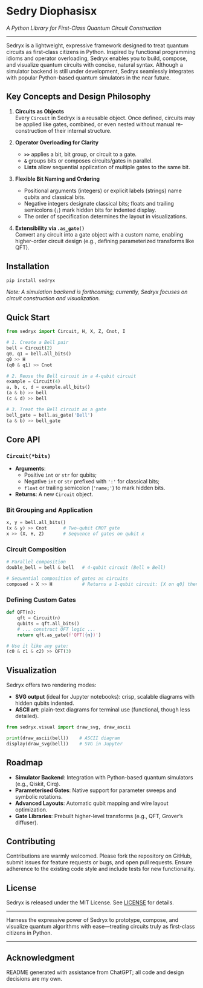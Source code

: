 # **Sedry Diophasisx**  
*A Python Library for First-Class Quantum Circuit Construction*  

---

Sedryx is a lightweight, expressive framework designed to treat quantum circuits as first-class citizens in Python. Inspired by functional programming idioms and operator overloading, Sedryx enables you to build, compose, and visualize quantum circuits with concise, natural syntax. Although a simulator backend is still under development, Sedryx seamlessly integrates with popular Python-based quantum simulators in the near future.

## Key Concepts and Design Philosophy

1. **Circuits as Objects**  
   Every `Circuit` in Sedryx is a reusable object. Once defined, circuits may be applied like gates, combined, or even nested without manual re-construction of their internal structure.

2. **Operator Overloading for Clarity**  
   - **`>>`** applies a bit, bit group, or circuit to a gate.  
   - **`&`** groups bits or composes circuits/gates in parallel.  
   - **Lists** allow sequential application of multiple gates to the same bit.  

3. **Flexible Bit Naming and Ordering**  
   - Positional arguments (integers) or explicit labels (strings) name qubits and classical bits.  
   - Negative integers designate classical bits; floats and trailing semicolons (`;`) mark hidden bits for indented display.  
   - The order of specification determines the layout in visualizations.

4. **Extensibility via `.as_gate()`**  
   Convert any circuit into a gate object with a custom name, enabling higher-order circuit design (e.g., defining parameterized transforms like QFT).

## Installation

```bash
pip install sedryx
```

*Note: A simulation backend is forthcoming; currently, Sedryx focuses on circuit construction and visualization.*

## Quick Start

```python
from sedryx import Circuit, H, X, Z, Cnot, I

# 1. Create a Bell pair
bell = Circuit(2)
q0, q1 = bell.all_bits()
q0 >> H
(q0 & q1) >> Cnot

# 2. Reuse the Bell circuit in a 4-qubit circuit
example = Circuit(4)
a, b, c, d = example.all_bits()
(a & b) >> bell
(c & d) >> bell

# 3. Treat the Bell circuit as a gate
bell_gate = bell.as_gate('Bell')
(a & b) >> bell_gate
```

## Core API

### `Circuit(*bits)`
- **Arguments**:  
  - Positive `int` or `str` for qubits;  
  - Negative `int` or `str` prefixed with `':'` for classical bits;  
  - `float` or trailing semicolon (`'name;'`) to mark hidden bits.
- **Returns**: A new `Circuit` object.

### Bit Grouping and Application
```python
x, y = bell.all_bits()
(x & y) >> Cnot      # Two-qubit CNOT gate
x >> (X, H, Z)       # Sequence of gates on qubit x
```

### Circuit Composition
```python
# Parallel composition
double_bell = bell & bell   # 4-qubit circuit (Bell ⊗ Bell)

# Sequential composition of gates as circuits
composed = X >> H           # Returns a 1-qubit circuit: [X on q0] then [H on q0]
```

### Defining Custom Gates
```python
def QFT(n):
    qft = Circuit(n)
    qubits = qft.all_bits()
    # ... construct QFT logic ...
    return qft.as_gate(f'QFT({n})')

# Use it like any gate:
(c0 & c1 & c2) >> QFT(3)
```

## Visualization

Sedryx offers two rendering modes:

- **SVG output** (ideal for Jupyter notebooks): crisp, scalable diagrams with hidden qubits indented.  
- **ASCII art**: plain-text diagrams for terminal use (functional, though less detailed).

```python
from sedryx.visual import draw_svg, draw_ascii

print(draw_ascii(bell))    # ASCII diagram
display(draw_svg(bell))    # SVG in Jupyter
```

## Roadmap

- **Simulator Backend**: Integration with Python-based quantum simulators (e.g., Qiskit, Cirq).  
- **Parameterised Gates**: Native support for parameter sweeps and symbolic rotations.  
- **Advanced Layouts**: Automatic qubit mapping and wire layout optimization.  
- **Gate Libraries**: Prebuilt higher-level transforms (e.g., QFT, Grover’s diffuser).

## Contributing

Contributions are warmly welcomed. Please fork the repository on GitHub, submit issues for feature requests or bugs, and open pull requests. Ensure adherence to the existing code style and include tests for new functionality.

## License

Sedryx is released under the MIT License. See [LICENSE](LICENSE) for details.

---

Harness the expressive power of Sedryx to prototype, compose, and visualize quantum algorithms with ease—treating circuits truly as first-class citizens in Python.

---
## Acknowledgment

README generated with assistance from ChatGPT; all code and design decisions are my own.
